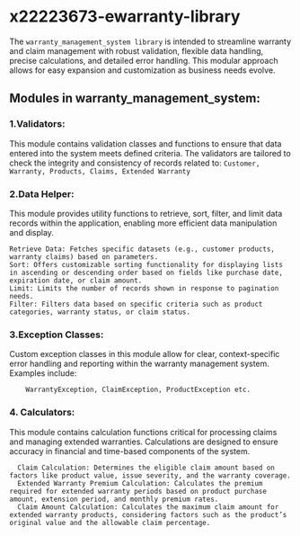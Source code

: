 # x22223673-ewarranty-library
The ```warranty_management_system library``` is intended to streamline warranty and claim management with robust validation, flexible data handling, precise calculations, and detailed error handling. This modular approach allows for easy expansion and customization as business needs evolve.

## Modules in warranty_management_system:
### 1.Validators:
  This module contains validation classes and functions to ensure that data entered into the system meets defined criteria. The validators are tailored to check the integrity and consistency of records related to:
  ``` Customer, Warranty, Products, Claims, Extended Warranty ```
### 2.Data Helper:
  This module provides utility functions to retrieve, sort, filter, and limit data records within the application, enabling more efficient data manipulation and display.
  
    Retrieve Data: Fetches specific datasets (e.g., customer products, warranty claims) based on parameters.
    Sort: Offers customizable sorting functionality for displaying lists in ascending or descending order based on fields like purchase date, expiration date, or claim amount.
    Limit: Limits the number of records shown in response to pagination needs.
    Filter: Filters data based on specific criteria such as product categories, warranty status, or claim status.
### 3.Exception Classes:
  Custom exception classes in this module allow for clear, context-specific error handling and reporting within the warranty management system. Examples include:

        WarrantyException, ClaimException, ProductException etc.
### 4. Calculators:
  This module contains calculation functions critical for processing claims and managing extended warranties. Calculations are designed to ensure accuracy in financial and time-based components of the system.

      Claim Calculation: Determines the eligible claim amount based on factors like product value, issue severity, and the warranty coverage.
      Extended Warranty Premium Calculation: Calculates the premium required for extended warranty periods based on product purchase amount, extension period, and monthly premium rates.
      Claim Amount Calculation: Calculates the maximum claim amount for extended warranty products, considering factors such as the product’s original value and the allowable claim percentage.
